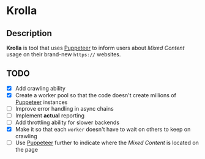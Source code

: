 # Krolla

## Description

**Krolla** is tool that uses [Puppeteer](https://github.com/GoogleChrome/puppeteer) to inform users about *Mixed Content* usage on their brand-new `https://` websites.

## TODO

- [x] Add crawling ability
- [x] Create a worker pool so that the code doesn't create millions of [Puppeteer](https://github.com/GoogleChrome/puppeteer) instances
- [ ] Improve error handling in async chains
- [ ] Implement **actual** reporting
- [ ] Add throttling ability for slower backends
- [x] Make it so that each `worker` doesn't have to wait on others to keep on crawling
- [ ] Use [Puppeteer](https://github.com/GoogleChrome/puppeteer) further to indicate where the *Mixed Content* is located on the page